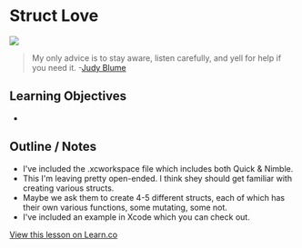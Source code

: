 # Struct Love

![](http://i.imgur.com/5EXsgMl.jpg)  

> My only advice is to stay aware, listen carefully, and yell for help if you need it. -[Judy Blume](https://en.wikipedia.org/wiki/Judy_Blume)
 

## Learning Objectives

* 


## Outline / Notes

*  I've included the .xcworkspace file which includes both Quick & Nimble. 
* This I'm leaving pretty open-ended. I think shey should get familiar with creating various structs. 
* Maybe we ask them to create 4-5 different structs, each of which has their own various functions, some mutating, some not.
* I've included an example in Xcode which you can check out.

<a href='https://learn.co/lessons/StructL' data-visibility='hidden'>View this lesson on Learn.co</a>